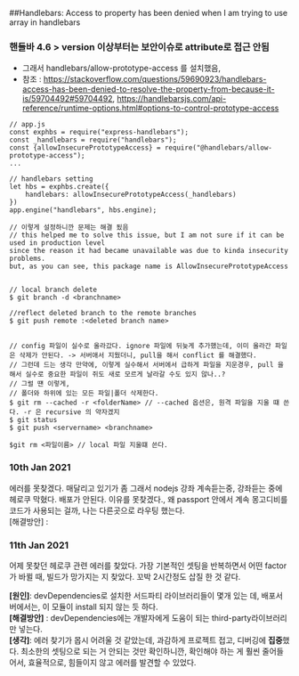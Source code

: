 
##Handlebars: Access to property has been denied when I am trying to use array in handlebars  
### 핸들바 4.6 > version  이상부터는 보안이슈로 attribute로 접근 안됨
* 그래서 handlebars/allow-prototype-access 를 설치했음, 
* 참조 : https://stackoverflow.com/questions/59690923/handlebars-access-has-been-denied-to-resolve-the-property-from-because-it-is/59704492#59704492, https://handlebarsjs.com/api-reference/runtime-options.html#options-to-control-prototype-access
```
// app.js
const exphbs = require("express-handlebars");
const _handlebars = require("handlebars");
const {allowInsecurePrototypeAccess} = require("@handlebars/allow-prototype-access");
...

// handlebars setting
let hbs = exphbs.create({
    handlebars: allowInsecurePrototypeAccess(_handlebars)
})
app.engine("handlebars", hbs.engine);

// 이렇게 설정하니깐 문제는 해결 됬음
// this helped me to solve this issue, but I am not sure if it can be used in production level 
since the reason it had became unavailable was due to kinda insecurity problems.
but, as you can see, this package name is AllowInsecurePrototypeAccess
 
```

```
// local branch delete 
$ git branch -d <branchname>

//reflect deleted branch to the remote branches
$ git push remote :<deleted branch name>


// config 파일이 실수로 올라갔다. ignore 파일에 뒤늦게 추가했는데, 이미 올라간 파일은 삭제가 안된다. -> 서버애서 지웠더니, pull을 해서 conflict 를 해결했다.
// 그런데 드는 생각 만약에, 이렇게 실수해서 서버에서 급하게 파일을 지운경우, pull 을해서 실수로 중요한 파일이 쥐도 새로 모르게 날라갈 수도 있지 않나..?
// 그럴 떈 이렇게, 
// 폴더와 하위에 있는 모든 파일|폴더 삭제한다.
$ git rm --cached -r <folderName> // --cached 옵션은, 원격 파일을 지울 떄 쓴다. -r 은 recursive 의 약자겠지
$ git status
$ git push <servername> <branchname>

$git rm <파일이름> // local 파일 지울떄 쓴다.

```

### 10th Jan 2021
에러를 못찾겠다. 매달리고 있기가 좀 그래서 nodejs 강좌 계속듣는중, 강좌듣는 중에 헤로쿠 막혔다.
배포가 안된다. 이유를 못찾겠다., 왜 passport 안에서 계속 몽고디비를 코드가 사용되는 걸까, 나는 다른곳으로 라우팅 했는다.  
[해결방안] : 

### 11th Jan 2021
어제 못찾던 헤로쿠 관련 에러를 찾았다. 가장 기본적인 셋팅을 반복하면서
어떤 factor가 바뀔 때, 빌드가 망가지는 지 찾았다. 꼬박 2시간정도 삽질 한 것 같다.

**[원인]**: devDependencies로 설치한 서드파티 라이브러리들이 몇개 있는 데, 배포서버에서는, 이 모듈이 install 되지 않는 듯 하다.   
**[해결방안]** : devDependencies에는 개발자에게 도움이 되는 third-party라이브러리 만 넣는다.    
**[생각]**: 에러 찾기가 몹시 어려울 것 같았는데, 과감하게 프로젝트 접고, 디버깅에 **집중**했다. 최소한의 셋팅으로 되는 거 안되는 것만 확인하니깐, 확인해야 하는 게 훨씬 줄어들어서, 효율적으로, 힘들이지 않고 에러를 발견할 수 있었다.    




